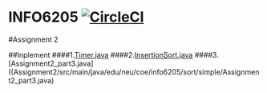 # INFO6205 [![CircleCI](https://circleci.com/gh/rchillyard/INFO6205_Solutions.svg?style=svg&circle-token=e04e620a015b2df70efde4d506ee6ac96531377c)](https://circleci.com/gh/rchillyard/INFO6205_Solutions)
#Assignment 2

##Inplement
####1.[Timer.java](../src/main/java/edu/neu/coe/info6205/util/Timer.java)
####2.[InsertionSort.java](Assignment2/src/main/java/edu/neu/coe/info6205/sort/simple/InsertionSort.java)
####3.[Assignment2_part3.java]((Assignment2/src/main/java/edu/neu/coe/info6205/sort/simple/Assignment2_part3.java)
 
